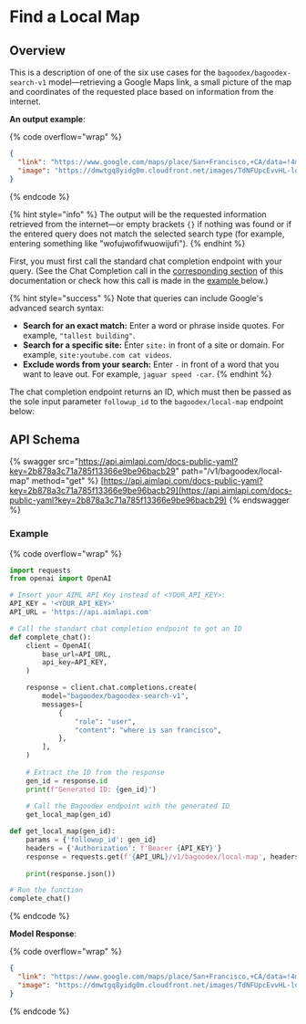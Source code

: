 # Find a Local Map

## Overview

This is a description of one of the six use cases for the `bagoodex/bagoodex-search-v1` model—retrieving a Google Maps link, a small picture of the map and coordinates of the requested place based on information from the internet.

**An output example**:

{% code overflow="wrap" %}
```json
{
  "link": "https://www.google.com/maps/place/San+Francisco,+CA/data=!4m2!3m1!1s0x80859a6d00690021:0x4a501367f076adff?sa=X&ved=2ahUKEwjqg7eNz9KLAxVCFFkFHWSPEeIQ8gF6BAgqEAA&hl=en",
  "image": "https://dmwtgq8yidg0m.cloudfront.net/images/TdNFUpcEvvHL-local-map.webp"
}
```
{% endcode %}

{% hint style="info" %}
The output will be the requested information retrieved from the internet—or empty brackets `{}` if nothing was found or if the entered query does not match the selected search type  (for example, entering something like "wofujwofifwuowijufi").
{% endhint %}

First, you must first call the standard chat completion endpoint with your query. (See the Chat Completion call in the [corresponding section](https://docs.aimlapi.com/api-overview/text-models-llm/chat-completion) of this documentation or check how this call is made in the [example ](find-a-local-map.md#example)below.)&#x20;

{% hint style="success" %}
Note that queries can include Google's advanced search syntax:

* **Search for an exact match:** Enter a word or phrase inside quotes. For example, `"tallest building"`.&#x20;
* **Search for a specific site:** Enter `site:` in front of a site or domain. For example, `site:youtube.com cat videos`.
* **Exclude words from your search:** Enter `-` in front of a word that you want to leave out. For example, `jaguar speed -car`.
{% endhint %}

The chat completion endpoint returns an ID, which must then be passed as the sole input parameter `followup_id` to the `bagoodex/local-map` endpoint below:

## API Schema

{% swagger src="https://api.aimlapi.com/docs-public-yaml?key=2b878a3c71a785f13366e9be96bacb29" path="/v1/bagoodex/local-map" method="get" %}
[https://api.aimlapi.com/docs-public-yaml?key=2b878a3c71a785f13366e9be96bacb29](https://api.aimlapi.com/docs-public-yaml?key=2b878a3c71a785f13366e9be96bacb29)
{% endswagger %}

### Example

{% code overflow="wrap" %}
```python
import requests
from openai import OpenAI

# Insert your AIML API Key instead of <YOUR_API_KEY>:
API_KEY = '<YOUR_API_KEY>'
API_URL = 'https://api.aimlapi.com'

# Call the standart chat completion endpoint to get an ID
def complete_chat():
    client = OpenAI(
        base_url=API_URL,
        api_key=API_KEY,
    )    

    response = client.chat.completions.create(
        model="bagoodex/bagoodex-search-v1",
        messages=[
            {
                "role": "user",
                "content": "where is san francisco",
            },
        ],
    )
    
    # Extract the ID from the response
    gen_id = response.id  
    print(f"Generated ID: {gen_id}")
    
    # Call the Bagoodex endpoint with the generated ID
    get_local_map(gen_id)

def get_local_map(gen_id):
    params = {'followup_id': gen_id}
    headers = {'Authorization': f'Bearer {API_KEY}'}
    response = requests.get(f'{API_URL}/v1/bagoodex/local-map', headers=headers, params=params)
    
    print(response.json())

# Run the function
complete_chat()
```
{% endcode %}

**Model Response**:

{% code overflow="wrap" %}
```json
{
  "link": "https://www.google.com/maps/place/San+Francisco,+CA/data=!4m2!3m1!1s0x80859a6d00690021:0x4a501367f076adff?sa=X&ved=2ahUKEwjqg7eNz9KLAxVCFFkFHWSPEeIQ8gF6BAgqEAA&hl=en",
  "image": "https://dmwtgq8yidg0m.cloudfront.net/images/TdNFUpcEvvHL-local-map.webp"
}
```
{% endcode %}
